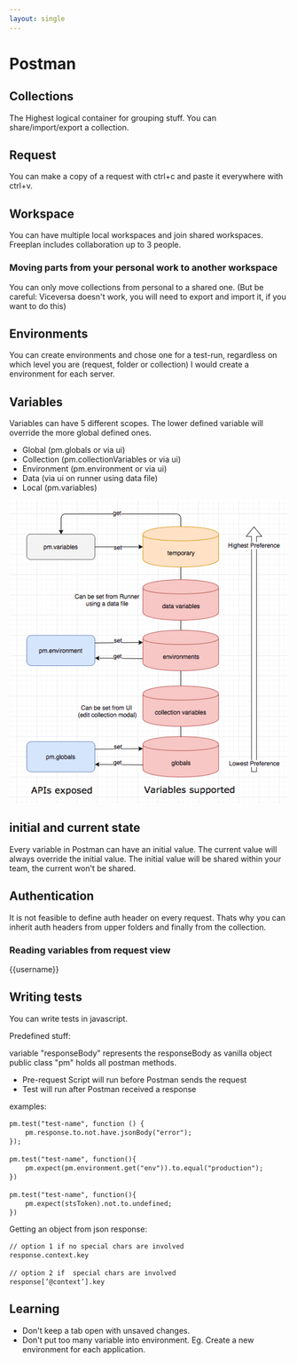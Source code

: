 ```yaml
---
layout: single
---
```


# Postman

## Collections
The Highest logical container for grouping stuff. You can share/import/export a collection.

## Request
You can make a copy of a request with ctrl+c and paste it everywhere with ctrl+v. 

## Workspace
You can have multiple local workspaces and join shared workspaces. Freeplan includes collaboration up to 3 people.

### Moving parts from your personal work to another workspace
You can only move collections from personal to a shared one. (But be careful: Viceversa doesn't work, you will need to export and import it, if you want to do this)

## Environments
You can create environments and chose one for a test-run, regardless on which level you are (request, folder or collection) 
I would create a environment for each server. 

## Variables
Variables can have 5 different scopes. The lower defined variable will override the more global defined ones.

* Global (pm.globals or via ui)
* Collection (pm.collectionVariables or via ui)
* Environment (pm.environment or via ui)
* Data (via ui on runner using data file)
* Local (pm.variables)

![variable precedence](./Variables-Chart.png)

## initial and current state
Every variable in Postman can have an initial value. The current value will always override the initial value. 
The initial value will be shared within your team, the current won't be shared.

## Authentication
It is not feasible to define auth header on every request. Thats why you can inherit auth headers from upper folders and finally from the collection. 

### Reading variables from request view
{{username}}

## Writing tests
You can write tests in javascript.

Predefined stuff:

variable "responseBody" represents the responseBody as vanilla object
public class "pm" holds all postman methods. 
  

* Pre-request Script will run before Postman sends the request
* Test will run after Postman received a response

examples:
```
pm.test("test-name", function () { 
    pm.response.to.not.have.jsonBody("error"); 
});

pm.test("test-name", function(){
    pm.expect(pm.environment.get("env")).to.equal("production");
})

pm.test("test-name", function(){
    pm.expect(stsToken).not.to.undefined;
})
```

Getting an object from json response:

```
// option 1 if no special chars are involved
response.context.key

// option 2 if  special chars are involved
response[’@context’].key
```

## Learning
* Don't keep a tab open with unsaved changes. 
* Don't put too many variable into environment. Eg. Create a new environment for each application. 
